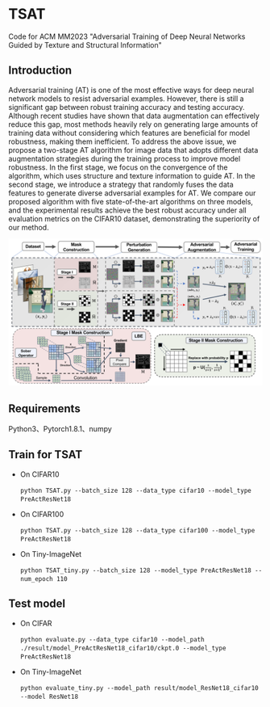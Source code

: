 # TSAT
Code for ACM MM2023 "Adversarial Training of Deep Neural Networks Guided by Texture and Structural Information"

## Introduction
Adversarial training (AT) is one of the most effective ways for deep neural network models to resist adversarial examples. However, there is still a significant gap between robust training accuracy and testing accuracy. Although recent studies have shown that data augmentation can effectively reduce this gap, most methods heavily rely on generating large amounts of training data without considering which features are beneficial for model robustness, making them inefficient. To address the above issue, we propose a two-stage AT algorithm for image data that adopts different data augmentation strategies during the training process to improve model robustness. In the first stage, we focus on the convergence of the algorithm, which uses structure and texture information to guide AT. In the second stage, we introduce a strategy that randomly fuses the data features to generate diverse adversarial examples for AT. We compare our proposed algorithm with five state-of-the-art algorithms on three models, and the experimental results achieve the best robust accuracy under all evaluation metrics on the CIFAR10 dataset, demonstrating the superiority of our method.

![image](https://github.com/rrr3987/examples/blob/master/1.png)

## Requirements
Python3、Pytorch1.8.1、numpy

## Train for TSAT
- On CIFAR10

  ``
  python TSAT.py --batch_size 128 --data_type cifar10 --model_type PreActResNet18 
  ``

- On CIFAR100

  ``
  python TSAT.py --batch_size 128 --data_type cifar100 --model_type PreActResNet18 
  ``

- On Tiny-ImageNet
 
  ``
  python TSAT_tiny.py --batch_size 128 --model_type PreActResNet18 --num_epoch 110
  ``
## Test model
- On CIFAR

  ``
  python evaluate.py --data_type cifar10 --model_path ./result/model_PreActResNet18_cifar10/ckpt.0 --model_type PreActResNet18
  ``

- On Tiny-ImageNet

  ``
  python evaluate_tiny.py --model_path result/model_ResNet18_cifar10 --model ResNet18
  ``
